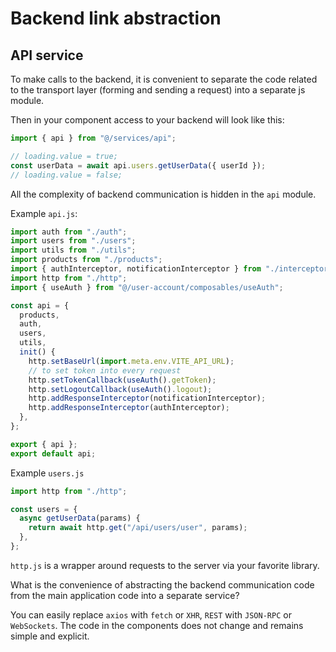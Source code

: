# Backend link abstraction

## API service

To make calls to the backend, it is convenient to separate the code related to the transport layer (forming and sending a request) into a separate js module.

Then in your component access to your backend will look like this:

```js
import { api } from "@/services/api";

// loading.value = true;
const userData = await api.users.getUserData({ userId });
// loading.value = false;
```

All the complexity of backend communication is hidden in the `api` module.

Example `api.js`:

```js
import auth from "./auth";
import users from "./users";
import utils from "./utils";
import products from "./products";
import { authInterceptor, notificationInterceptor } from "./interceptors";
import http from "./http";
import { useAuth } from "@/user-account/composables/useAuth";

const api = {
  products,
  auth,
  users,
  utils,
  init() {
    http.setBaseUrl(import.meta.env.VITE_API_URL);
    // to set token into every request
    http.setTokenCallback(useAuth().getToken);
    http.setLogoutCallback(useAuth().logout);
    http.addResponseInterceptor(notificationInterceptor);
    http.addResponseInterceptor(authInterceptor);
  },
};

export { api };
export default api;
```

Example `users.js`

```js
import http from "./http";

const users = {
  async getUserData(params) {
    return await http.get("/api/users/user", params);
  },
};
```

`http.js` is a wrapper around requests to the server via your favorite library.

What is the convenience of abstracting the backend communication code from the main application code into a separate service?

You can easily replace `axios` with `fetch` or `XHR`, `REST` with `JSON-RPC` or `WebSockets`. The code in the components does not change and remains simple and explicit.

